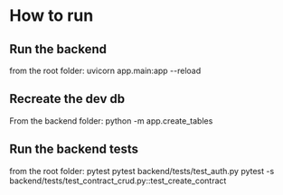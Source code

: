# How to run

## Run the backend
from the root folder:
uvicorn app.main:app --reload

## Recreate the dev db
From the backend folder:
python -m app.create_tables

## Run the backend tests
from the root folder:
pytest
pytest backend/tests/test_auth.py
pytest -s backend/tests/test_contract_crud.py::test_create_contract